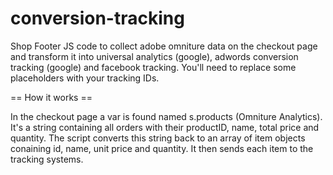 conversion-tracking
===================

Shop Footer JS code to collect adobe omniture data on the checkout page and transform it into universal analytics (google), adwords conversion tracking (google) and facebook tracking. You'll need to replace some placeholders with your tracking IDs.

== How it works ==

In the checkout page a var is found named s.products (Omniture Analytics). It's a string containing all orders with their productID, name, total price and quantity. The script converts this string back to an array of item objects conaining id, name, unit price and quantity. It then sends each item to the tracking systems.
